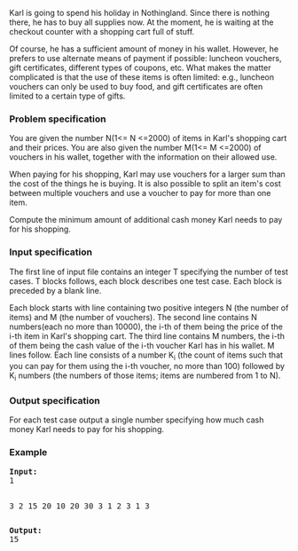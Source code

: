 <p>Karl is going to spend his holiday in Nothingland. Since there is nothing there, he has to buy all supplies now. At the moment, he is waiting at the checkout counter with a shopping cart full of stuff.</p>
<p>Of course, he has a sufficient amount of money in his wallet. However, he prefers to use alternate means of payment if possible: luncheon vouchers, gift certificates, different types of coupons, etc. What makes the matter complicated is that the use of these items is often limited: e.g., luncheon vouchers can only be used to buy food, and gift certificates are often limited to a certain type of gifts.</p>
<h3>Problem specification</h3>
<p>You are given the number N(1&lt;= N &lt;=2000) of items in Karl's shopping cart and their prices. You are also given the number M(1&lt;= M &lt;=2000) of vouchers in his wallet, together with the information on their allowed use.</p>
<p>When paying for his shopping, Karl may use vouchers for a larger sum than the cost of the things he is buying. It is also possible to split an item's cost between multiple vouchers and use a voucher to pay for more than one item.</p>
<p>Compute the minimum amount of additional cash money Karl needs to pay for his shopping.</p>
<h3>Input specification</h3>
<p>The first line of input file contains an integer T specifying the number of test cases. T blocks follows, each block describes one test case. Each block is preceded by a blank line.</p>
<p>Each block starts with line containing two positive integers N (the number of items) and M (the number of vouchers). The second line contains N numbers(each no more than 10000), the i-th of them being the price of the i-th item in Karl's shopping cart. The third line contains M numbers, the i-th of them being the cash value of the i-th voucher Karl has in his wallet. M lines follow. Each line consists of a number K<sub>i</sub> (the count of items such that you can pay for them using the i-th voucher, no more than 100) followed by K<sub>i</sub> numbers (the numbers of those items; items are numbered from 1 to N).</p>
<h3>Output specification</h3>
<p>For each test case output a single number specifying how much cash money Karl needs to pay for his shopping.</p>
<h3>Example</h3>
<pre><strong>Input:</strong>
1

3 2
15 20 10
20 30
3 1 2 3
1 3</pre>
<pre><strong>Output:</strong>
15
</pre>